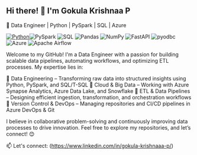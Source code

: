 ## Hi there! 👋 I'm Gokula Krishnaa P
🚀 Data Engineer | Python | PySpark | SQL | Azure

[![Python](https://img.shields.io/badge/Python-3776AB?style=flat&logo=python&logoColor=white)](https://python.org/)![PySpark](https://img.shields.io/badge/PySpark-FDEE21?style=flat&logo=apachespark&logoColor=black)
![SQL](https://img.shields.io/badge/SQL-4479A1?style=flat&logo=postgresql&logoColor=white)
![Pandas](https://img.shields.io/badge/Pandas-150458?style=flat&logo=pandas&logoColor=white)
![NumPy](https://img.shields.io/badge/NumPy-013243?style=flat&logo=numpy&logoColor=white)
![FastAPI](https://img.shields.io/badge/FastAPI-009688?style=flat&logo=fastapi&logoColor=white)
![pyodbc](https://img.shields.io/badge/pyodbc-FFD43B?style=flat&logo=python&logoColor=black)
![Azure](https://img.shields.io/badge/Azure-0078D4?style=flat&logo=microsoftazure&logoColor=white)
![Apache Airflow](https://img.shields.io/badge/Apache%20Airflow-017CEE?style=flat&logo=apacheairflow&logoColor=white)


Welcome to my GitHub! I'm a Data Engineer with a passion for building scalable data pipelines, automating workflows, and optimizing ETL processes. My expertise lies in:

🔹 Data Engineering – Transforming raw data into structured insights using Python, PySpark, and SQL/T-SQL
🔹 Cloud & Big Data – Working with Azure Synapse Analytics, Azure Data Lake, and Snowflake
🔹 ETL & Data Pipelines – Designing efficient ingestion, transformation, and orchestration workflows
🔹 Version Control & DevOps – Managing repositories and CI/CD pipelines in Azure DevOps & Git

I believe in collaborative problem-solving and continuously improving data processes to drive innovation. Feel free to explore my repositories, and let’s connect! 😊

📫 Let's connect: (https://www.linkedin.com/in/gokula-krishnaaa-p/)

